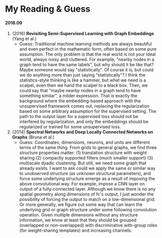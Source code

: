 # My Reading & Guess

#### 2018.09

1. (2016) **Revisiting Semi-Supervised Learning with Graph Embeddings** (Yang et al.)
    - Guess: Traditional machine learning methods are always beautiful and even perfect in the mathematic form, often based on some pure assumption. The only problem is that the real world is not your ideal world, always noisy and cluttered. For example, "nearby nodes in a graph tend to have the same labels", but why should it be like that? Maybe someone would say "statistically". Of course it is, but could we do anything more than just saying "statistically"? I think the statistics-style thinking is like a hammer, but what we need is a scalpel, even then we hand the scalpel to a black box. Then, we could say that "maybe nearby nodes in a graph tend to have something similar", a milder expression. That is exactly the background where the embedding-based approach with the unsupervised framework comes out, replacing the regularization based on some arbitrary assumption for the supervised setting. The path to the output layer for a supervised loss should not be interfered by regularization, and only the embeddings should be regularized or trained for some unsupervised loss.
2. (2014) **Spectral Networks and Deep Locally Connected Networks on Graphs** (Bruna et al.)
    - Guess: Coordinates, dimensions, neurons, and units are different terms of the same thing. From grids to general graphs, we find three structure properties matter: (1) translation structure with weight sharing (2) compactly supported filters (much smaller support) (3) multiscale dyadic clustering. But still, we need some graph that already exists. I want to ask could we apply the same or similar way to unobserved structure (as unknown structural parameters), and force some underlying structure emerge as a result of imposing the above convolutional way. For example, impose a CNN layer on output of a fully-connected layer. Although we know there is no any spatial geometry along dimensions of fc's output, I just wonder the possibility of forcing the output to match on a low-dimensional grid. Or more generally, we figure out some way that can learn the underlying grid or graph structure under some following convolution operation. Given multiple dimensions without any structure information, we know at least that they should be grouped (overlapped or non-overlapped) with discriminative with-group roles (for weight-sharing templates) and increasing channels.
